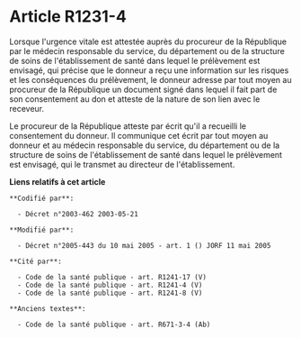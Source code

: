 # Article R1231-4

Lorsque l'urgence vitale est attestée auprès du procureur de la République par le médecin responsable du service, du
département ou de la structure de soins de l'établissement de santé dans lequel le prélèvement est envisagé, qui précise que
le donneur a reçu une information sur les risques et les conséquences du prélèvement, le donneur adresse par tout moyen au
procureur de la République un document signé dans lequel il fait part de son consentement au don et atteste de la nature de
son lien avec le receveur.

Le procureur de la République atteste par écrit qu'il a recueilli le consentement du donneur. Il communique cet écrit par
tout moyen au donneur et au médecin responsable du service, du département ou de la structure de soins de l'établissement de
santé dans lequel le prélèvement est envisagé, qui le transmet au directeur de l'établissement.

**Liens relatifs à cet article**

	**Codifié par**:

	  - Décret n°2003-462 2003-05-21

	**Modifié par**:

	  - Décret n°2005-443 du 10 mai 2005 - art. 1 () JORF 11 mai 2005

	**Cité par**:

	  - Code de la santé publique - art. R1241-17 (V)
	  - Code de la santé publique - art. R1241-4 (V)
	  - Code de la santé publique - art. R1241-8 (V)

	**Anciens textes**:

	  - Code de la santé publique - art. R671-3-4 (Ab)
